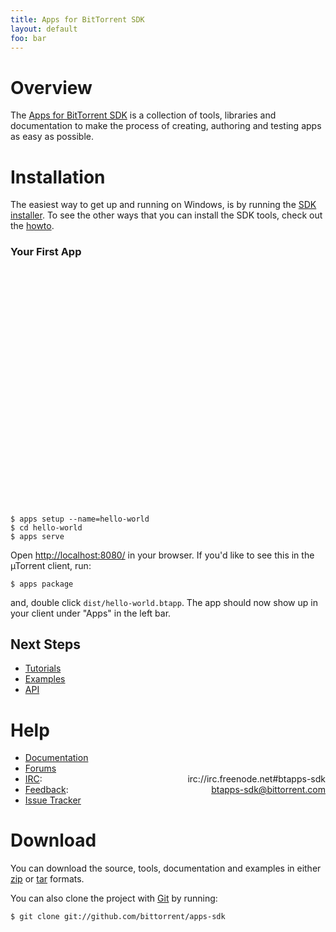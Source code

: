 ```yaml
---
title: Apps for BitTorrent SDK
layout: default
foo: bar
---
```


# Overview

The [Apps for BitTorrent SDK](/) is a collection of tools, libraries and
documentation to make the process of creating, authoring and testing apps as
easy as possible.

# Installation

The easiest way to get up and running on Windows, is by running the [SDK
installer](http://github.com/downloads/bittorrent/apps-sdk/apps-sdk-installer.msi).
To see the other ways that you can install the SDK tools, check out the
[howto](doc/install-howto.html).

### Your First App

<div style="text-align: center;">
<object width="400" height="300"><param name="allowfullscreen" value="true" />
  <param name="allowscriptaccess" value="always" />
  <param name="movie" value="http://vimeo.com/moogaloop.swf?clip_id=13277576&amp;server=vimeo.com&amp;show_title=1&amp;show_byline=1&amp;show_portrait=0&amp;color=&amp;fullscreen=1" />
  <embed src="http://vimeo.com/moogaloop.swf?clip_id=13277576&amp;server=vimeo.com&amp;show_title=1&amp;show_byline=1&amp;show_portrait=0&amp;color=&amp;fullscreen=1" type="application/x-shockwave-flash" allowfullscreen="true" allowscriptaccess="always" width="500" height="380"></embed>
</object>
</div>

    $ apps setup --name=hello-world
    $ cd hello-world
    $ apps serve

Open [http://localhost:8080/](http://localhost:8080/) in your browser. If you'd
like to see this in the &micro;Torrent client, run:

    $ apps package

and, double click `dist/hello-world.btapp`. The app should now show up in your
client under "Apps" in the left bar.

## Next Steps

- [Tutorials](doc/tutorials)
- [Examples](examples/)
- [API](doc/api.html)

# Help

- [Documentation](doc/)
- [Forums](http://forum.utorrent.com/viewforum.php?id=34)
- [IRC](irc://irc.freenode.net#btapps-sdk): <span style="float:right">irc://irc.freenode.net#btapps-sdk</span>
- [Feedback](mailto:btapps-sdk@bittorrent.com): <span style="float:right">btapps-sdk@bittorrent.com</span>
- [Issue Tracker](https://github.com/bittorrent/apps-sdk/issues)

# Download

You can download the source, tools, documentation and examples in either
[zip](http://github.com/bittorrent/apps-sdk/zipball/master) or
[tar](http://github.com/bittorrent/apps-sdk/tarball/master) formats.

You can also clone the project with [Git](http://git-scm.com/) by running:

    $ git clone git://github.com/bittorrent/apps-sdk
